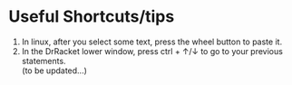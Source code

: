 # Useful Shortcuts/tips
1. In linux, after you select some text, press the wheel button to paste it.   
2. In the DrRacket lower window, press ctrl + ↑/↓ to go to your previous statements.   
(to be updated...)
